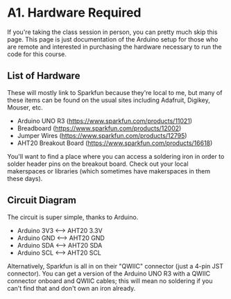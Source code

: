 # A1. Hardware Required

If you're taking the class session in person, you can pretty much skip this page. This page is just documentation of the Arduino setup for those who are remote and interested in purchasing the hardware necessary to run the code for this course.

## List of Hardware

These will mostly link to Sparkfun because they're local to me, but many of these items can be found on the usual sites including Adafruit, Digikey, Mouser, etc.

* Arduino UNO R3 (https://www.sparkfun.com/products/11021)
* Breadboard (https://www.sparkfun.com/products/12002)
* Jumper Wires (https://www.sparkfun.com/products/12795)
* AHT20 Breakout Board (https://www.sparkfun.com/products/16618)

You'll want to find a place where you can access a soldering iron in order to solder header pins on the breakout board. Check out your local makerspaces or libraries (which sometimes have makerspaces in them these days).

## Circuit Diagram

The circuit is super simple, thanks to Arduino.

* Arduino 3V3 <--> AHT20 3.3V
* Arduino GND <--> AHT20 GND
* Arduino SDA <--> AHT20 SDA
* Arduino SCL <--> AHT20 SCL

Alternatively, Sparkfun is all in on their "QWIIC" connector (just a 4-pin JST connector). You can get a version of the Arduino UNO R3 with a QWIIC connector onboard and QWIIC cables; this will mean no soldering if you can't find that and don't own an iron already.